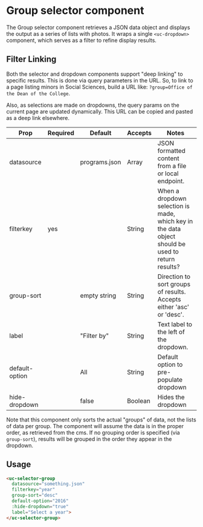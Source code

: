 # Group selector component

The Group selector component retrieves a JSON data object and displays the output as a series of lists with photos. It wraps a single `<uc-dropdown>` component, which serves as a filter to refine display results. 

## Filter Linking
Both the selector and dropdown components support "deep linking" to specific results. This is done via query parameters in the URL. So, to link to a page listing minors in Social Sciences, build a URL like: `?group=Office of the Dean of the College`.

Also, as selections are made on dropdowns, the query params on the current page are updated dynamically. This URL can be copied and pasted as a deep link elsewhere. 

| Prop           | Required | Default       | Accepts | Notes                                                                                             |
|----------------|----------|---------------|---------|---------------------------------------------------------------------------------------------------|
| datasource     |          | programs.json | Array   | JSON formatted content from a file or local endpoint.                                             |
| filterkey      | yes      |               | String  | When a dropdown selection is made, which key in the data object should be used to return results? |
| group-sort     |          | empty string  | String  | Direction to sort groups of results. Accepts either 'asc' or 'desc'.                              |
| label          |          | "Filter by"   | String  | Text label to the left of the dropdown.                                                           |
| default-option |          | All           | String  | Default option to pre-populate dropdown                                                           |
| hide-dropdown  |          | false         | Boolean | Hides the dropdown                                                                                |

Note that this component only sorts the actual "groups" of data, not the lists of data per group. The component will assume the data is in the proper order, as retrieved from the cms. If no grouping order is specified (via `group-sort`), results will be grouped in the order they appear in the dropdown.

## Usage

```html
<uc-selector-group 
  datasource="something.json"
  filterkey="year"
  group-sort="desc"
  default-option="2016"
  :hide-dropdown="true"
  label="Select a year">
</uc-selector-group>
```
